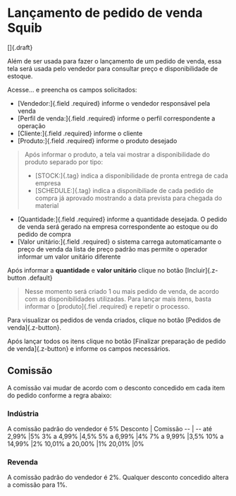 # Lançamento de pedido de venda Squib

[]{.draft}

Além de ser usada para fazer o lançamento de um pedido de venda, essa tela será usada pelo vendedor para consultar preço e disponibilidade de estoque.

Acesse... e preencha os campos solicitados:

* [Vendedor:]{.field .required} informe o vendedor responsável pela venda
* [Perfil de venda:]{.field .required} informe o perfil correspondente a operação
* [Cliente:]{.field .required} informe o cliente 
* [Produto:]{.field .required} informe o produto desejado

>Após informar o produto, a tela vai mostrar a disponibilidade do produto separado por tipo:
>
>* [STOCK:]{.tag} indica a disponibilidade de pronta entrega de cada empresa
>* [SCHEDULE:]{.tag} indica a disponibiliade de cada pedido de compra já aprovado mostrando a data prevista para chegada do material

* [Quantidade:]{.field .required} informe a quantidade desejada. O pedido de venda será gerado na empresa correspondente ao estoque ou do pedido de compra
* [Valor unitário:]{.field .required} o sistema carrega automaticamante o preço de venda da lista de preço padrão mas permite o operador informar um valor unitário diferente

Após informar a **quantidade** e **valor unitário** clique no botão [Incluir]{.z-button .default} 

>Nesse momento será criado 1 ou mais pedido de venda, de acordo com as disponibilidades utilizadas. Para lançar mais itens, basta informar o [produto]{.fiel .required} e repetir o processo.

Para visualizar os pedidos de venda criados, clique no botão [Pedidos de venda]{.z-button}.

Após lançar todos os itens clique no botão [Finalizar preparação de pedido de venda]{.z-button} e informe os campos necessários.

## Comissão
A comissão vai mudar de acordo com o desconto concedido em cada item do pedido conforme a regra abaixo:

### Indústria

A comissão padrão do vendedor é 5%
Desconto | Comissão
-- | -- 
até 2,99%	    |5%
3%	a 4,99%	    |4,5%
5%	a 6,99%	    |4%
7%	a 9,99%	    |3,5%
10% a 14,99%    |2%
10,01% a 20,00%	|1%
20,01%      	|0%

### Revenda

A comissão padrão do vendedor é 2%. Qualquer desconto concedido altera a comissão para 1%.

